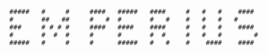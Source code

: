      
     
     
     
      #####   #     #     #### 	 #####	 ####     #   #   #    ####
      #       ##   ##     #   #  #       #   #    #   #   #   #
      ###     # # # #     ####   ####    ####     #   #   #    ####
      #       #  #  #     #      #       #  #     #   #   #        #
      #####	  #     #     #      #####   #   #    #    ####    ####

